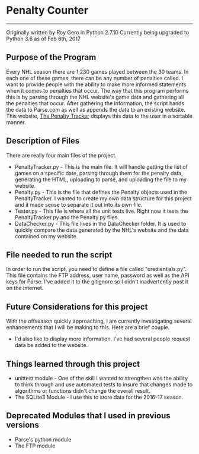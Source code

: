 # Penalty Counter
---------
Originally written by Roy Gero in Python 2.7.10
Currently being upgraded to Python 3.6 as of Feb 6th, 2017

## Purpose of the Program
Every NHL season there are 1,230 games played between the 30 teams. In each one of these games, there can be any number of penalties called. I want to provide people with the ability to make more informed statements when it comes to penalties that occur. The way that this program performs this is by parsing through the NHL website's game data and gathering all the penalties that occur. After gathering the information, the script hands the data to Parse.com as well as appends the data to an existing website. This website, [The Penalty Tracker](http://roymond.net/penaltytracker) displays this data to the user in a sortable manner.

## Description of Files
There are really four main files of the project.
* PenaltyTracker.py - This is the main file. It will handle getting the list of games on a specific date, parsing through them for the penalty data, generating the HTML, uploading to parse, and uploading the file to my website.
* Penalty.py - This is the file that defines the Penalty objects used in the PenaltyTracker. I wanted to create my own data structure for this project and it made sense to separate it out into its own file.
* Tester.py - This file is where all the unit tests live. Right now it tests the PenaltyTracker.py and the Penalty.py files.
* DataChecker.py - This file lives in the DataChecker folder. It is used to quickly compare the data generated by the NHL's website and the data contained on my website.

## File needed to run the script
In order to run the script, you need to define a file called "credientials.py". This file contains the FTP address, user name, password as well as the API keys for Parse. I've added it to the gitignore so I didn't inadvertently post it on the internet.

## Future Considerations for this project
With the offseason quickly approaching, I am currently investigating several enhancements that I will be making to this. Here are a brief couple.
* I'd also like to display more information. I've had several people request data be added to the website.

## Things learned through this project
* unittest module - One of the skill I wanted to strengthen was the ability to think through and use automated tests to insure that changes made to algorithms or functions didn't change the overall result.
* The SQLite3 Module - I use this to store data for the 2016-17 season.

## Deprecated Modules that I used in previous versions
* Parse's python module
* The FTP module
